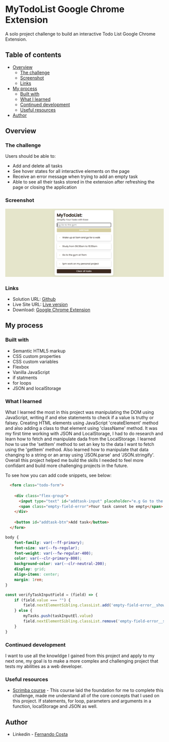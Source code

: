 # MyTodoList Google Chrome Extension

A solo project challenge to build an interactive Todo List Google Chrome Extension.

## Table of contents

- [Overview](#overview)
  - [The challenge](#the-challenge)
  - [Screenshot](#screenshot)
  - [Links](#links)
- [My process](#my-process)
  - [Built with](#built-with)
  - [What I learned](#what-i-learned)
  - [Continued development](#continued-development)
  - [Useful resources](#useful-resources)
- [Author](#author)

## Overview

### The challenge

Users should be able to:

- Add and delete all tasks
- See hover states for all interactive elements on the page
- Receive an error message when trying to add an empty task
- Able to see all their tasks stored in the extension after refreshing the page or closing the application

### Screenshot

![](/assets/img/screenshot.png)


### Links

- Solution URL: [Github](https://github.com/ffernandocosta/to-do-list)
- Live Site URL: [Live version](https://ffernandocosta.github.io/to-do-list/)
- Download: [Google Chrome Extension](https://chrome.google.com/webstore/detail/mytodolist/eadifgenlolnemlmkipaadphfdgfjnfe?hl=pt-br)


## My process

### Built with

- Semantic HTML5 markup
- CSS custom properties
- CSS custom variables
- Flexbox
- Vanilla JavaScript
- if statments
- for loops
- JSON and localStorage


### What I learned

What I learned the most in this project was manipulating the DOM using JavaScript, writing if and else statements to check if a value is truthy or falsey. Creating HTML elements using JavaScript 'createElement' method and also adding a class to that element using 'className' method. It was my first time working with JSON and LocalStorage, I had to do research and learn how to fetch and manipulate dada from the LocalStorage. I learned how to use the 'setItem' method to set an key to the data I want to fetch using the 'getItem' method. Also learned how to manipulate that data changing to a string or an array using 'JSON.parse' and 'JSON.stringify'. Overall this project helped me build the skills I needed to feel more confidant and build more challenging projects in the future.

To see how you can add code snippets, see below:

```html
  <form class="todo-form">
    
    <div class="flex-group">
      <input type="text" id="addtask-input" placeholder="e.g Go to the gym">
      <span class="empty-field-error">Your task cannot be empty</span>
    </div>

    <button id="addtask-btn">Add task</button>
  </form>
```
```css
body {
    font-family: var(--ff-primary);
    font-size: var(--fs-regular);
    font-weight: var(--fw-regular-400);
    color: var(--clr-primary-800);
    background-color: var(--clr-neutral-200);
    display: grid;
    align-items: center;
    margin: 1rem;
}
```
```js
const verifyTaskInputField = (field) => {
    if (field.value === "") {
        field.nextElementSibling.classList.add('empty-field-error__showError');
    } else {
        myTasks.push(taskInputEl.value)
        field.nextElementSibling.classList.remove('empty-field-error__showError');
    }
}
```

### Continued development

I want to use all the knowldge I gained from this project and apply to my next one, my goal is to make a more complex and challenging project that tests my abilities as a web developer.


### Useful resources

- [Scrimba course](https://scrimba.com/playlist/pPD7Kt4) - This course laid the foundation for me to complete this challenge, made me understand all of the core concepts that I used on this project. If statements, for loop, parameters and arguments in a function, localStorage and JSON as well.


## Author


- Linkedin - [Fernando Costa](https://www.linkedin.com/in/ffernando-costa/)
